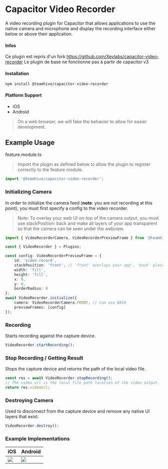 # Capacitor Video Recorder

A video recording plugin for Capacitor that allows applications to use the native camera and microphone and display the recording interface either below or above their application.

#### Infos
Ce plugin est repris d'un fork https://github.com/Xevlabs/capacitor-video-recorder
Le plugin de base ne fonctionne pas à partir de capacitor v3

#### Installation
`npm install @teamhive/capacitor-video-recorder`

#### Platform Support
- iOS
- Android

> On a web browser, we will fake the behavior to allow for easier development.

## Example Usage

feature.module.ts
> Import the plugin as defined below to allow the plugin to register correctly to the feature module.
```typescript
import '@teamhive/capacitor-video-recorder';
```

### Initializing Camera

In order to initialize the camera feed (**note**: you are not recording at this point), you must first specify a config to the video recorder.

> Note: To overlay your web UI on-top of the camera output, you must use stackPosition: back and make all layers of your app transparent so that the camera can be seen under the webview.

```typescript
import { VideoRecorderCamera, VideoRecorderPreviewFrame } from '@teamhive/capacitor-video-recorder';

const { VideoRecorder } = Plugins;

const config: VideoRecorderPreviewFrame = {
    id: 'video-record',
    stackPosition: 'front', // 'front' overlays your app', 'back' places behind your app.
    width: 'fill',
    height: 'fill',
    x: 0,
    y: 0,
    borderRadius: 0
};
await VideoRecorder.initialize({
    camera: VideoRecorderCamera.FRONT, // Can use BACK
    previewFrames: [config]
});
```

### Recording

Starts recording against the capture device.

```typescript
VideoRecorder.startRecording();
```

### Stop Recording / Getting Result

Stops the capture device and returns the path of the local video file.

``` typescript
const res = await VideoRecorder.stopRecording();
// The video url is the local file path location of the video output.
return res.videoUrl;
```

### Destroying Camera

Used to disconnect from the capture device and remove any native UI layers that exist.

```typescript
VideoRecorder.destroy();
```

### Example Implementations

|iOS|Android|
|---|---|
|<img src="https://user-images.githubusercontent.com/13732623/70366156-52e83500-1863-11ea-96f0-c53bdd12ebea.gif" />|<img src="https://user-images.githubusercontent.com/13732623/70366162-61365100-1863-11ea-8376-fe76cf147a73.gif" />|
